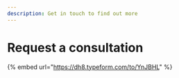 ```yaml
---
description: Get in touch to find out more
---
```


# Request a consultation

{% embed url="https://dh8.typeform.com/to/YnJBHL" %}


